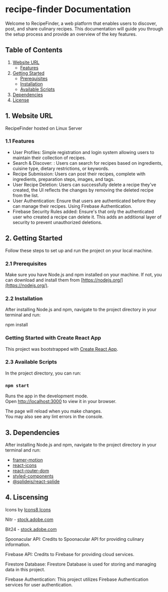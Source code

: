 # recipe-finder Documentation

Welcome to RecipeFinder, a web platform that enables users to discover, post, and share culinary recipes. This documentation will guide you through the setup process and provide an overview of the key features.

## Table of Contents

1. [Website URL](#website-url)
   - [Features](#Features)
3. [Getting Started](#getting-started)
   - [Prerequisites](#prerequisites)
   - [Installation](#installation)
   - [Available Scripts](#available-scripts)
4. [Dependencies](#dependencies)
5. [License](#license)

## 1. Website URL

RecipeFinder hosted on Linux Server

### 1.1 Features
- User Profiles: Simple registration and login system allowing users to maintain their collection of recipes.
- Search & Discover: : Users can search for recipes based on ingredients, cuisine type, dietary
restrictions, or keywords.
- Recipe Submission: Users can post their recipes, complete with ingredients, preparation steps,
images, and tags.
- User Recipe Deletion: Users can successfully delete a recipe they've created, the UI reflects the changes by removing the deleted recipe from the list.
- User Authentication: Ensure that users are authenticated before they can manage their recipes. Using Firebase Authentication.
- Firebase Security Rules added: Ensure's that only the authenticated user who created a recipe can delete it. This adds an additional layer of security to prevent unauthorized deletions.

## 2. Getting Started

Follow these steps to set up and run the project on your local machine.

### 2.1 Prerequisites

Make sure you have Node.js and npm installed on your machine. If not, you can download and install them from [https://nodejs.org/](https://nodejs.org/).

### 2.2 Installation

After installing Node.js and npm, navigate to the project directory in your terminal and run:

npm install

### Getting Started with Create React App

This project was bootstrapped with [Create React App](https://github.com/facebook/create-react-app).

### 2.3 Available Scripts

In the project directory, you can run:

### `npm start`

Runs the app in the development mode.\
Open [http://localhost:3000](http://localhost:3000) to view it in your browser.

The page will reload when you make changes.\
You may also see any lint errors in the console.

## 3. Dependencies 

After installing Node.js and npm, navigate to the project directory in your terminal and run:
- [framer-motion](https://www.npmjs.com/package/framer-motion)
- [react-icons](https://www.npmjs.com/package/react-icons)
- [react-router-dom](https://www.npmjs.com/package/react-router-dom)
- [styled-components](https://www.npmjs.com/package/styled-components)
- [@splidejs/react-splide](https://www.npmjs.com/package/@splidejs/react-splide)

## 4. Liscensing

Icons by <a href="http://icons8.com/icons"> Icons8 Icons</a>

Nitr - <a href="https://stock.adobe.com/contributor/201119346/nitr?load_type=author&prev_url=detail">
          stock.adobe.com</a>
          
Bit24 - <a href="https://stock.adobe.com/contributor/201208577/bit24?load_type=author&prev_url=detail">stock.adobe.com</a>

Spoonacular API: Credits to Spoonacular API for providing culinary information.

Firebase API: Credits to Firebase for providing cloud services. 

Firestore Database: Firestore Database is used for storing and managing data in this project. 

Firebase Authentication: This project utilizes Firebase Authentication services for user authentication.
